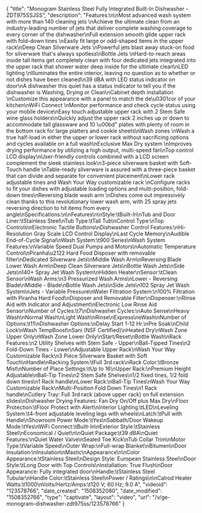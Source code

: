 {
    "title": "Monogram Stainless Steel Fully Integrated Built-In Dishwasher - ZDT975SSJSS",
    "description": "Features:\n\nMost advanced wash system with more than 140 cleaning jets \nAchieve the ultimate clean from an industry-leading number of jets that deliver complete washing coverage to every corner of the dishwasher\nFull extension smooth glide upper rack with fold-down tines \nEasily fit large or odd-shaped items in the upper rack\nDeep Clean Silverware Jets \nPowerful jets blast away stuck-on food for silverware that's always spotless\nBottle Jets \nHard-to-reach areas inside tall items get completely clean with four dedicated jets integrated into the upper rack that shower water deep inside for the ultimate clean\nLED lighting \nIlluminates the entire interior, leaving no question as to whether or not dishes have been cleaned\n39 dBA with LED status indicator on door\nA dishwasher this quiet has a status indicator to tell you if the dishwasher is Washing, Drying or Clean\nCabinet depth installation \nCustomize this appearance with a panel to match the de\u0301cor of your kitchen\nWiFi Connect \nMonitor performance and check cycle status using your mobile device\nEasy touch adjustable upper rack with 2 Stem Safe wine glass holders\nQuickly adjust the upper rack 2 inches up or down to accommodate tall glassware and 10 \u00bd\" plates with plenty of room in the bottom rack for large platters and cookie sheets\nWash zones \nWash a true half-load in either the upper or lower rack without sacrificing options and cycles available on a full wash\nExclusive Max Dry system \nImproves drying performance by utilizing a high output, multi-speed fan\nTop control LCD display\nUser-friendly controls combined with a LCD screen complement the sleek stainless look\n3-piece silverware basket with Soft-Touch handle \nTable-ready silverware is assured with a three-piece basket that can divide and separate for convenient placement\nLower rack adjustable tines and Wash Your Way customizable rack \nConfigure racks to fit your dishes with adjustable loading options and multi-position, fold-down tines\nReversing blade wash arm \nDishes come out impressively clean thanks to this revolutionary lower wash arm, with 25 spray jets reversing direction to hit items from every angle\nSpecifications:\n\nFeatures\n\nStyle:\tBuilt-In\nTub and Door Liner:\tStainless Steel\nTub Type:\tTall Tub\nControl Type:\nTop Controls\nElectronic Tactile Buttons\nDishwasher Control Features:\nHi-Resolution Gray Scale LCD Control Display\nLast Cycle Memory\nAudible End-of-Cycle Signal\nWash System:\t900 Series\nWash System Features:\nVariable Speed Dual Pumps and Motors\nAutomatic Temperature Control\nPiranha\u2122 Hard Food Disposer with removable filter\nDedicated Silverware Jets\nMiddle Wash Arm\nReversing Blade Lower Wash Arm\nDeep Clean Silverware Jets\nBottle Wash Jets\nSide Jets\n140+ Spray Jet Wash System\nHidden Heater\nSensor:\tClean Sensor\nWash Arms:\n3 Pressurized Wash Arms\nLower - Reversing Blade\nMiddle - Blade\nBottle Wash Jets\nSide Jets\n102 Spray Jet Wash System\nJets - Variable Pressure\nWater Filtration System:\n100% Filtration with Piranha Hard Food\nDisposer and Removable Filter\nDispenser:\nRinse Aid with Indicator and Adjustment\nElectronic Low Rinse Aid Sensor\nNumber of Cycles:\t7\nDishwasher Cycles:\nAuto Sense\nHeavy Wash\nNormal Wash\nLight Wash\nRinse\nExpress\neWash\nNumber of Options:\t11\nDishwasher Options:\nDelay Start 1-12 Hr.\nPre Soak\nChild Lock\nWash TempBoost\nSani (NSF Certified)\nHeated Dry\nWash Zone Upper Only\nWash Zone Lower Only\nStart\/Reset\nBottle Wash\nRack Features:\n2 Utility Shelves with Stem Safe - Upper\nBall-Tipped Tines\n2 Fold-Down Tines - Lower\nAdjustable Upper Rack\nWash Your Way Customizable Rack\n3 Piece Silverware Basket with Soft Touch\nHandle\nRacking System:\tFull 3rd rack\nRack Color:\tBronze Mist\nNumber of Place Settings:\tUp to 16\nUpper Rack:\nPremium Height Adjustable\nBall-Tip Tines\n2 Stem Safe Shelves\n1\/2 fixed tines, 1\/2 fold down tines\n1 Rack handle\nLower Rack:\nBall-Tip Tines\nWash Your Way Customizable Rack\nMulti-Position Fold Down Tines\n1 Rack handle\nCutlery Tray: Full 3rd rack (above upper rack) on full extension slides\nDishwasher Drying Features: Fan Dry On\/Off plus Max Dry\nFloor Protection:\tFloor Protect with Alert\nInterior Lighting:\tLED\nLeveling System:\t4-front adjustable leveling legs with wheels\nLatch:\tPull with Handle\nShowroom Power Mode:\tYes\nSabbath\/Door Wakeup Mode:\tYes\nWiFi Connect:\tBuilt-In\nExterior Style:\tStainless Steel\nEconomical \/ Quiet\n\nQuiet Package:\t39 dBA\nQuiet Features:\nQuiet Water Valve\nSealed Toe Kick\nTub Collar Trim\nMotor Type:\tVariable Speed\nOuter Wrap:\nFull-wrap Blanket\nBitumen\nDoor Insulation:\nInsulation\nMastic\nAppearance\n\nColor Appearance:\tStainless Steel\nDesign Style: European Stainless Steel\nDoor Style:\tLong Door with Top Controls\nInstallation: True Flush\nDoor Appearance: Fully integrated door\nHandle:\tStainless Steel Tubular\nHandle Color:\tStainless Steel\nPower \/ Ratings\n\nCalrod Heater Watts:\t1000\nVolts\/Hertz\/Amps:\t120 V; 60 Hz; 9.0 A",
    "videoid": "123578766",
    "date_created": "1508352080",
    "date_modified": "1508352766",
    "type": "captivate",
    "layout": "video",
    "url": "\/v\/ge-monogram-dishwasher-zdt975ss\/123578766"
}